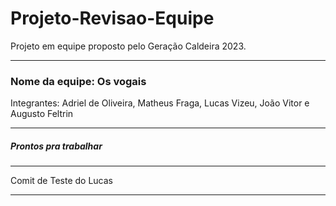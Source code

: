 # Projeto-Revisao-Equipe
Projeto em equipe proposto pelo Geração Caldeira 2023.

<hr>
<h3> Nome da equipe: Os vogais </h3>
Integrantes: 
Adriel de Oliveira, Matheus Fraga, Lucas Vizeu, João Vitor e Augusto Feltrin

<hr>
<h5>Prontos pra trabalhar</h5>

<hr>
Comit de Teste do Lucas 
<hr>